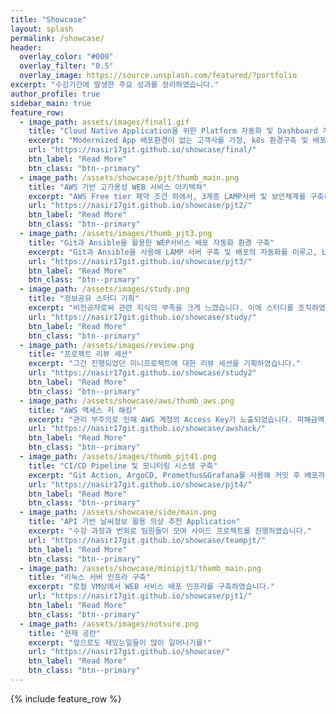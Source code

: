 ```yaml
---
title: "Showcase"
layout: splash
permalink: /showcase/
header:
  overlay_color: "#000"
  overlay_filter: "0.5"
  overlay_image: https://source.unsplash.com/featured/?portfolio
excerpt: "수강기간에 발생한 주요 성과를 정리하였습니다."
author_profile: true
sidebar_main: true
feature_row:
  - image_path: assets/images/final1.gif
    title: "Cloud Native Application을 위한 Platform 자동화 및 Dashboard 개발"
    excerpt: "Modernized App 배포환경이 없는 고객사를 가정, k8s 환경구축 및 배포 자동화 & 시스템/관리 지표의 모니터링 App을 개발하였습니다."
    url: "https://nasir17git.github.io/showcase/final/"
    btn_label: "Read More"
    btn_class: "btn--primary"
  - image_path: /assets/showcase/pjt/thumb_main.png
    title: "AWS 기반 고가용성 WEB 서비스 아키텍쳐"
    excerpt: "AWS Free tier 제약 조건 하에서, 3계층 LAMP서버 및 보안체계를 구축하고, Slack 메신저와 연동하였습니다."
    url: "https://nasir17git.github.io/showcase/pjt2/"
    btn_label: "Read More"
    btn_class: "btn--primary"
  - image_path: /assets/images/thumb_pjt3.png
    title: "Git과 Ansible을 활용한 WEP서비스 배포 자동화 환경 구축"
    excerpt: "Git과 Ansible을 사용해 LAMP 서버 구축 및 배포의 자동화를 이루고, Live Demo를 진행하였습니다"
    url: "https://nasir17git.github.io/showcase/pjt3/"
    btn_label: "Read More"
    btn_class: "btn--primary"
  - image_path: /assets/images/study.png
    title: "정보공유 스터디 기획"
    excerpt: "비전공자로써 관련 지식의 부족을 크게 느꼈습니다. 이에 스터디를 조직하였습니다."
    url: "https://nasir17git.github.io/showcase/study/"
    btn_label: "Read More"
    btn_class: "btn--primary"
  - image_path: /assets/images/review.png
    title: "프로젝트 리뷰 세션"
    excerpt: "그간 진행되었던 미니프로젝트에 대한 리뷰 세션을 기획하였습니다."
    url: "https://nasir17git.github.io/showcase/study2"
    btn_label: "Read More"
    btn_class: "btn--primary"
  - image_path: /assets/showcase/aws/thumb_aws.png
    title: "AWS 액세스 키 해킹"
    excerpt: "관리 부주의로 인해 AWS 계정의 Access Key가 노출되었습니다. 피해금액 환불까지의 과정을 정리하였습니다."
    url: "https://nasir17git.github.io/showcase/awshack/"
    btn_label: "Read More"
    btn_class: "btn--primary"
  - image_path: /assets/images/thumb_pjt41.png
    title: "CI/CD Pipeline 및 모니터링 시스템 구축"
    excerpt: "Git Action, ArgoCD, Promethus&Grafana를 사용해 커밋 후 배포까지 자동화, 관련 지표 모니터링을 구축하였습니다."
    url: "https://nasir17git.github.io/showcase/pjt4/"
    btn_label: "Read More"
    btn_class: "btn--primary"
  - image_path: /assets/showcase/side/main.png
    title: "API 기반 날씨정보 활용 의상 추천 Application"
    excerpt: "수강 과정과 번외로 팀원들이 모여 사이드 프로젝트를 진행하였습니다."
    url: "https://nasir17git.github.io/showcase/teampjt/"
    btn_label: "Read More"
    btn_class: "btn--primary"
  - image_path: /assets/showcase/minipjt1/thumb_main.png
    title: "리눅스 서버 인프라 구축"
    excerpt: "로컬 VM상에서 WEB 서비스 배포 인프라를 구축하였습니다."
    url: "https://nasir17git.github.io/showcase/pjt1/"
    btn_label: "Read More"
    btn_class: "btn--primary"
  - image_path: /assets/images/notsure.png
    title: "현재 공란"
    excerpt: "앞으로도 재밌는일들이 많이 일어나기를!"
    url: "https://nasir17git.github.io/showcase/"
    btn_label: "Read More"
    btn_class: "btn--primary"
---
```


{% include feature_row %}